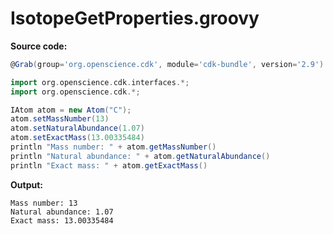 # IsotopeGetProperties.groovy
**Source code:**
```groovy
@Grab(group='org.openscience.cdk', module='cdk-bundle', version='2.9')

import org.openscience.cdk.interfaces.*;
import org.openscience.cdk.*;

IAtom atom = new Atom("C");
atom.setMassNumber(13)
atom.setNaturalAbundance(1.07)
atom.setExactMass(13.00335484)
println "Mass number: " + atom.getMassNumber()
println "Natural abundance: " + atom.getNaturalAbundance()
println "Exact mass: " + atom.getExactMass()
```
**Output:**
```plain
Mass number: 13
Natural abundance: 1.07
Exact mass: 13.00335484
```
